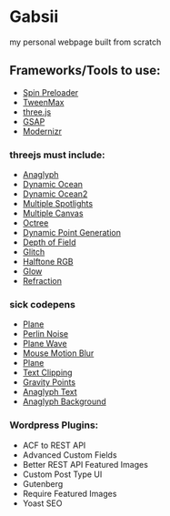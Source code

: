 # Gabsii
my personal webpage built from scratch

## Frameworks/Tools to use:

- [Spin Preloader](https://codepen.io/rickzanutta/pen/yjaeB)
- [TweenMax](https://greensock.com/tweenmax)
- [three.js](https://threejs.org/)
- [GSAP](https://greensock.com/gsap)
- [Modernizr](https://modernizr.com/)


### threejs must include:

- [Anaglyph](https://threejs.org/examples/webgl_effects_anaglyph.html)
- [Dynamic Ocean](https://threejs.org/examples/webgl_geometry_dynamic.html)
- [Dynamic Ocean2](https://threejs.org/examples/webgl_shaders_ocean2.html)
- [Multiple Spotlights](https://threejs.org/examples/webgl_lights_spotlights.html)
- [Multiple Canvas](https://threejs.org/examples/webgl_multiple_canvases_complex.html)
- [Octree](https://threejs.org/examples/webgl_octree.html)
- [Dynamic Point Generation](https://threejs.org/examples/webgl_points_dynamic.html)
- [Depth of Field](https://threejs.org/examples/webgl_postprocessing_dof.html)
- [Glitch](https://threejs.org/examples/webgl_postprocessing_glitch.html)
- [Halftone RGB](https://threejs.org/examples/webgl_postprocessing_rgb_halftone.html)
- [Glow](https://threejs.org/examples/webgl_postprocessing_unreal_bloom.html)
- [Refraction](https://threejs.org/examples/webgl_refraction.html)

### sick codepens

- [Plane](https://codepen.io/Fallenstedt/pen/XzOXMO)
- [Perlin Noise](https://codepen.io/Jeremboo/pen/LRRrNY)
- [Plane Wave](https://codepen.io/tinozza-the-typescripter/pen/WyvaER)
- [Mouse Motion Blur](https://codepen.io/igcorreia/pen/pJvOpL)
- [Plane](https://codepen.io/deathfang/pen/WxNVoq)
- [Text Clipping](https://codepen.io/Jintos/pen/crlxk)
- [Gravity Points](https://codepen.io/akm2/pen/rHIsa)
- [Anaglyph Text](https://codepen.io/nielsvandenbrand/pen/jYGWwV)
- [Anaglyph Background](https://codepen.io/kirklestelle/pen/MpvxmR)

### Wordpress Plugins:

- ACF to REST API
- Advanced Custom Fields
- Better REST API Featured Images
- Custom Post Type UI
- Gutenberg
- Require Featured Images
- Yoast SEO
